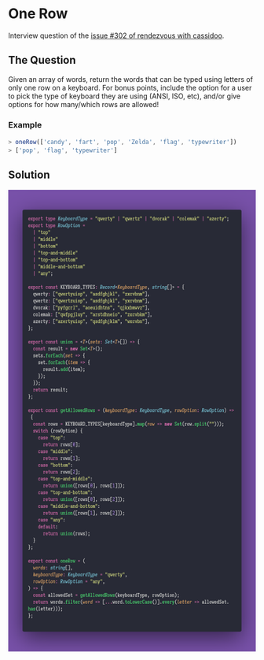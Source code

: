 # One Row

Interview question of the [issue #302 of rendezvous with cassidoo](https://buttondown.email/cassidoo/archive/1868/).

## The Question

Given an array of words, return the words that can be typed using letters of only one row on a
keyboard. For bonus points, include the option for a user to pick the type of keyboard they are
using (ANSI, ISO, etc), and/or give options for how many/which rows are allowed!

### Example

```js
> oneRow(['candy', 'fart', 'pop', 'Zelda', 'flag', 'typewriter'])
> ['pop', 'flag', 'typewriter']
```

## Solution

![Code Polaroid](./code-screenshot.png)

